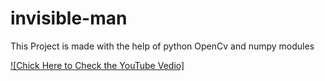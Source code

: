 # invisible-man
This Project is made with the help of python OpenCv and numpy modules 

[![Chick Here to Check the YouTube Vedio]](https://youtu.be/ld0ydXI7Bbw)
